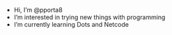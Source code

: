 -  Hi, I’m @pporta8
-  I’m interested in trying new things with programming
-  I’m currently learning Dots and Netcode
